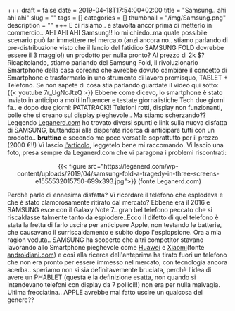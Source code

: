 +++
draft = false
date = 2019-04-18T17:54:00+02:00
title = "Samsung.. ahi ahi ahi"
slug = ""
tags = []
categories = []
thumbnail = "/img/Samsung.png"
description = ""
+++
E ci risiamo.. e stavolta ancor prima di metterlo in commercio.. AHI AHI AHI Samsung!! Io mi chiedo..ma quale possibile scenario può far immettere nel mercato (anzi ancora no.. stiamo parlando di pre-distribuzione visto che il lancio del fatidico SAMSUNG FOLD dovrebbe essere il 3 maggio!) un prodotto per nulla pronto? Al prezzo di 2k $? Ricapitolando, stiamo parlando del Samsung Fold, il rivoluzionario Smartphone della casa coreana che avrebbe dovuto cambiare il concetto di Smartphone e trasformarlo in uno strumento di lavoro promisquo, TABLET + Telefono. Se non sapete di cosa stia parlando guardate il video qui sotto:
{{< youtube 7r_UgNcJtzQ >}}
Ebbene come dicevo, lo smartphone è stato inviato in anticipo a molti Influencer e testate giornalistiche Tech due giorni fa.. e dopo due giorni: PATATRACK!!
Telefoni rotti, display non funzionanti, bolle che si creano sul display pieghevole.. Ma stiamo scherzando??
Leggendo [Leganerd.com](https://leganerd.com/) ho trovato diversi spunti e link sulla nuova disfatta di SAMSUNG, buttandosi alla disperata ricerca di anticipare tutti con un prodotto.. **bruttino** e secondo me poco versatile soprattutto per il prezzo (2000 €!!) Vi lascio [l'articolo](https://leganerd.com/2019/04/18/disastro-samsung-galaxy-fold/), leggetelo bene mi raccomando.
Vi lascio una foto, presa sempre da Leganerd.com che vi paragona i problemi riscontrati:
<center>
{{< figure src="https://leganerd.com/wp-content/uploads/2019/04/samsung-fold-a-tragedy-in-three-screens-e1555532015750-699x393.jpg">}}
(fonte Leganerd.com)
</center>

Perchè parlo di ennesima disfatta? Vi ricordare il telefono che esplodeva e che è stato clamorosamente ritirato dal mercato? Ebbene era il 2016 e SAMSUNG esce con il Galaxy Note 7.. gran bel telefono peccato che si riscaldasse talmente tanto da esplodere..Ecco il difetto di quel telefono è stata la fretta di farlo uscire per anticipare Apple, non testando le batterie, che causavano il surriscaldamento e subito dopo l'esplopsione.
Ora a mia ragion veduta.. SAMSUNG ha scoperto che altri competitor stavano lavorando allo Smartphone pieghevole come [Huawei](https://consumer.huawei.com/it/phones/mate-x/) e [Xiaomi](http://static.androidiani.com/wp-content/uploads/2019/01/Xiaomi-foldable-phone-prototype-008.jpg)(fonte [androidiani.com](http://www.androidiani.com/)) e così alla ricerca dell'anteprima ha tirato fuori un telefono che non era pronto per essere immesso nel mercato, con tecnologia ancora acerba.. speriamo non si sia definitavemente bruciata, perchè l'idea di avere un PHABLET (questa è la definizione esatta, non quando si intendevano telefoni con display da 7 pollici!!) non era per nulla malvagia.
Ultima frecciatina.. APPLE avrebbe mai fatto uscire un qualcosa del genere??
